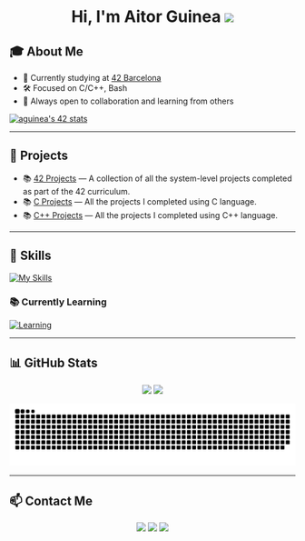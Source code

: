 <h1 align="center"><b>Hi, I'm Aitor Guinea</b> <img src="https://media.giphy.com/media/hvRJCLFzcasrR4ia7z/giphy.gif" width="35"></h1>


## 🎓 About Me

- 🧠 Currently studying at [42 Barcelona](https://www.42barcelona.com/es/)
- 🛠 Focused on C/C++, Bash
- 💬 Always open to collaboration and learning from others

[![aguinea's 42 stats](https://badge.mediaplus.ma/darkblue/aguinea)](https://github.com/oakoudad/badge42)

---

## 🚀 Projects

- 📚 [42 Projects](https://github.com/aguinea1/42-Projects/tree/main) — A collection of all the system-level projects completed as part of the 42 curriculum.
- 📚 [C Projects](https://github.com/aguinea1/C-projects/tree/main) — All the projects I completed using C language.
- 📚 [C++ Projects](https://github.com/aguinea1/CPP-Projects/tree/main) — All the projects I completed using C++ language.

---

## 🧰 Skills

[![My Skills](https://skillicons.dev/icons?i=bash,git,github,vim,vscode,visualstudio,css,c)](https://skillicons.dev)

### 📚 Currently Learning

[![Learning](https://skillicons.dev/icons?i=cpp,c)](https://skillicons.dev)

---

## 📊 GitHub Stats

<p align="center">
  <img src="https://github-readme-stats-eight-virid.vercel.app/api?username=aguinea1&count_private=true&theme=calm&show_icons=true" width="48.5%"/>
  <img src="https://github-readme-stats-eight-virid.vercel.app/api/top-langs/?username=aguinea1&layout=compact&count_private=false&theme=calm&show_icons=true" width="40.55%"/>
</p>

<p align="center">
  <a href="https://github.com/aguinea1">
    <img src="https://raw.githubusercontent.com/Platane/snk/output/github-contribution-grid-snake.svg">
  </a>
</p>

---

## 📫 Contact Me

<div align="center">

[<img src="https://img.shields.io/badge/LinkedIn-0077B5?style=for-the-badge&logo=linkedin&logoColor=white"/>](https://www.linkedin.com/in/aitor-guinea-961635348/)
[<img src="https://img.shields.io/badge/42-000000.svg?style=for-the-badge&logo=42&logoColor=white"/>](https://profile.intra.42.fr/users/aguinea)
[<img src="https://img.shields.io/badge/Gmail-D14836?style=for-the-badge&logo=gmail&logoColor=white"/>](mailto:guineaitor36@gmail.com)

</div>
